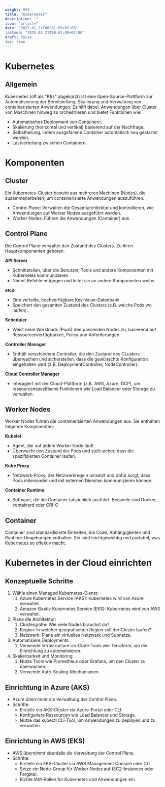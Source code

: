 ```yaml
---
weight: 999
title: "Kubernetes"
description: ""
icon: "article"
date: "2025-01-21T00:01:00+02:00"
lastmod: "2025-01-21T00:01:00+02:00"
draft: false
toc: true
---
```


# Kubernetes

## Allgemein

Kubernetes (oft als "K8s" abgekürzt) ist eine Open-Source-Plattform zur Automatisierung der 
Bereitstellung, Skalierung und Verwaltung von containerisierten Anwendungen. 
Es hilft dabei, Anwendungen über Cluster von Maschinen hinweg zu orchestrieren und bietet Funktionen wie:

- Automatisches Deployment von Containern.
- Skalierung (horizontal und vertikal) basierend auf der Nachfrage.
- Selbstheilung, indem ausgefallene Container automatisch neu gestartet werden.
- Lastverteilung zwischen Containern.

# Komponenten

## Cluster

Ein Kubernetes-Cluster besteht aus mehreren Machinen (Nodes), die zusammenarbeiten, um containerisierte Anwendungen auszuführen.

- Control Plane: Verwalten die Gesamtarchitektur und kontrollieren, wie Anwendungen auf Worker Nodes ausgeführt werden.
- Worker Nodes: Führen die Anwendungen (Container) aus.

## Control Plane

Die Control Plane verwaltet den Zustand des Clusters. Zu ihren Hauptkomponenten gehören:

**API Server**

- Schnittstellen, über die Benutzer, Tools und andere Komponenten mit Kubernetes kommunizieren
- Nimmt Befehle entgegen und leitet sie an andere Komponenten weiter.

**etcd**

- Eine verteilte, hochverfügbare Key-Value-Datenbank
- Speichert den gesamten Zustand des Clusters (z.B. welche Pods wo laufen).

**Scheduler**

- Weist neue Workloads (Pods) den passenden Nodes zu, basierend auf Ressourcenverfügbarkeit, Policy und Anforderungen.

**Controller Manager**

- Enthält verschiedene Controller, die den Zustand des CLusters überwachen und sicherstellen, dass die gewünschte Konfiguration eingehalten wird (z.B. DeploymentController, NodeController).

**Cloud Controller Manager**

- Interagiert mit der Cloud-Plattform (z.B. AWS, Azure, GCP), um ressourcenspezifische Funktionen wie Load Balancer oder Storage zu verwalten.

## Worker Nodes

Worker Nodes führen die containerisierten Anwendungen aus. Sie enthalten folgende Komponenten:

**Kubelet**

- Agent, der auf jedem Worker Node läuft.
- Überwacht den Zustand der Pods und stellt sicher, dass die spezifizierten Container laufen.

**Kube Proxy**

- Netzwerk-Proxy, der Netzwerkregeln umsetzt und dafür sorgt, dass Pods miteinander und mit externen Diensten kommunizieren können.

**Container Runtime**

- Software, die die Container tatsächlich ausführt. Beispiele sind Docker, containerd oder CRI-O

## Container

Container sind standardisierte Einheiten, die Code, Abhängigkeiten und Runtime-Umgebungen enthalten. Sie sind leichtgewichtig und portabel, was Kubernetes so effektiv macht.

# Kubernetes in der Cloud einrichten

## Konzeptuelle Schritte

1. Wähle einen Managed Kubernetes-Dienst:
   1. Azure Kubernetes Service (AKS): Kubernetes wird von Azure verwaltet.
   2. Amazon Elastic Kubernetes Service (EKS): Kubernetes wird von AWS verwaltet.
2. Plane die Architektur:
   1. Clustergröße: Wie viele Nodes brauchst du?
   2. Region: In welcher geografischen Region soll der Cluster laufen?
   3. Netzwerk: Plane ein virtuelles Netzwerk und Subnetze.
3. Automatisiere Deployments:
   1. Verwende Infrastructure-as-Code-Tools wie Terraform, um die Einrichtung zu automatisieren.
4. Skalierbarkeit und Monitoring:
   1. Nutze Tools wie Prometheus oder Grafana, um den Cluster zu überwachen.
   2. Verwende Auto-Scaling-Mechanismen.

## Einrichtung in Azure (AKS)

- Azure übernimmt die Verwaltung der Control Plane.
- Schritte:
  - Erstelle ein AKS-Cluster via Azure-Portal oder CLI.
  - Konfiguriere Ressourcen wie Load Balancer und Storage.
  - Nutze das kubectl CLI-Tool, um Anwendungen zu deployen und zu verwalten. 

## Einrichtung in AWS (EKS)
   
- AWS übernimmt ebenfalls die Verwaltung der Control Plane.
- Schritte:
  - Erstelle ein EKS-Cluster via AWS Management Console oder CLI.
  - Setze ein Node-Group für Worker Nodes auf (EC2-Instances oder Fargate).
  - Richte IAM-Rollen für Kubernetes und Anwendungen ein.

